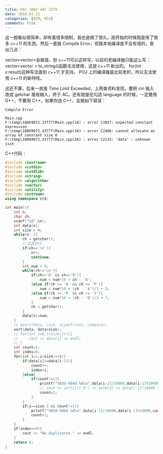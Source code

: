 ```yaml
---
title: POJ 1002 487 3279
date: 2018-01-21
categories: [ACM, POJ]
comments: true
---
```


这一题看似很简单，却有着很多限制，我也是搞了很久。刚开始的时候我是用了很多 c++11 的东西，然后一直报 Compile Error，但我本地编译是不会有错的，查出几点：

vector<vector<int>>会报错，但 c++11可以这样写，以前的老编译器只能这么写：vector<vector<int> >
to_string()函数无法使用，这是 c++11 新出的。
for(int x:result)这种写法直到 c++11 才支持。
POJ 上的编译器是比较老的，所以无法使用 c++11 的新特性。

这还不算，后来一直报 Time Limit Exceeded，上网查资料发现，要把 cin 输入改成 getchar 接收输入，终于 AC。还有就是在勾选 language 的时候，一定要用 G++，不要用 C++，如果你选 C++，会报如下错误：

```
Compile Error

Main.cpp
F:\temp\18069972.33777\Main.cpp(16) : error C2057: expected constant expression
F:\temp\18069972.33777\Main.cpp(16) : error C2466: cannot allocate an array of constant size 0
F:\temp\18069972.33777\Main.cpp(16) : error C2133: 'data' : unknown size
```

C++代码：

```C++
#include <iostream>  
#include <cstdio>
#include <cstdlib>
#include <string>  
#include <algorithm>
#include <vector>
#include <utility>
#include <sstream>
using namespace std;

int main(){
    int n;
    char ch;
    scanf("%d",&n);
    int data[n];
    int size = n;
    while(n--){
        ch = getchar();
        //过滤空行
        if(ch=='\n'){
            n++;
            continue;
        }
        int num = 0;
        while(ch!='\n'){
            if(ch>='0' && ch<='9'){
                num = num*10 + ch - '0';
            }else if(ch >= 'A' && ch <= 'P'){
                num = num*10 + (ch - 'A')/3 + 2;
            }else if(ch >= 'R' && ch <= 'Y'){
                num = num*10 + (ch - 'Q')/3 + 7;
            }
            ch = getchar();
        }
        data[n]=num;
    }
    // qsort(data, size, sizeof(int), compare);
    sort(data, data+size);
    // for(int i=0;i<size;i++){
    //     cout << data[i] << endl;
    // }
    int count=1;
    int index=0;
    for(int i=1;i<size;++i){
        if(data[i]==data[i-1]){
            count++;
            index=i;
        }else{
            if(count!=1){
                printf("%03d-%04d %d\n",data[i-1]/10000,data[i-1]%10000,count);
                // cout << setfill('0') << setw(3) << data[i-1]/10000 << '-' << setfill('0') << setw(4) << data[i-1]%10000 << ' ' << count << endl;
                count=1;
            }
        }
        if(i==size-1 && count!=1){
            printf("%03d-%04d %d\n",data[i-1]/10000,data[i-1]%10000,count);
            count=1;
        }
    }
    if(index==0){
        cout << "No duplicates." << endl;
    }
    return 0;
}
```
